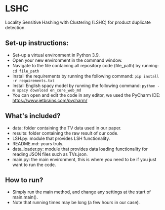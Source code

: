 # LSHC

Locality Sensitive Hashing with Clustering (LSHC) for product duplicate detection.

## Set-up instructions:

- Set-up a virtual environment in Python 3.9.
- Open your new environment in the command window.
- Navigate to the file containing all repository code (file_path) by running: ```cd file_path```
- Install the requirements by running the following command: ```pip install -r requirements.txt```
- Install English spacy model by running the following command: ```python -m spacy download en_core_web_md```
- You can open and edit the code in any editor, we used the PyCharm IDE: https://www.jetbrains.com/pycharm/

## What's included?

- data: folder containing the TV data used in our paper.
- results: folder containing the raw result of our code.
- LSH.py: module that provides LSH functionality.
- README.md: yours truly.
- data_loader.py: module that provides data loading functionality for reading JSON files such as TVs.json.
- main.py: the main environment, this is where you need to be if you just want to run the code.

## How to run?

- Simply run the main method, and change any settings at the start of main.main().
- Note that running times may be long (a few hours in our case).
